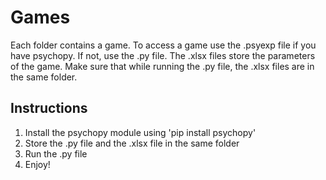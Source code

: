 # Games
Each folder contains a game. To access a game use the .psyexp file if you have psychopy. 
If not, use the .py file. The .xlsx files store the parameters of the game. Make sure that while running the .py file, the .xlsx files are in the same folder.
## Instructions
1. Install the psychopy module using 'pip install psychopy'
2. Store the .py file and the .xlsx file in the same folder
3. Run the .py file
4. Enjoy!

